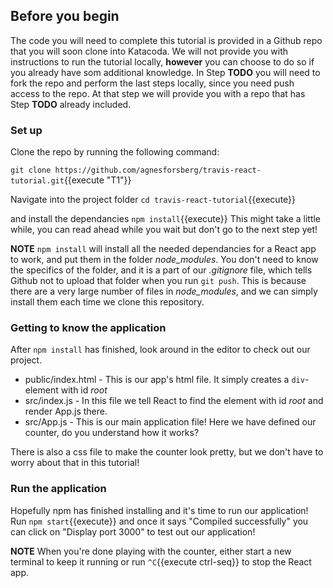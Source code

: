 ## Before you begin

The code you will need to complete this tutorial is provided in a Github repo that you will soon clone into Katacoda. We will not provide you with instructions to run the tutorial locally, **however** you can choose to do so if you already have som additional knowledge. In Step **TODO** you will need to fork the repo and perform the last steps locally, since you need push access to the repo. At that step we will provide you with a repo that has Step **TODO** already included.

### Set up

Clone the repo by running the following command: 

`git clone https://github.com/agnesforsberg/travis-react-tutorial.git`{{execute "T1"}}

Navigate into the project folder `cd travis-react-tutorial`{{execute}}

and install the dependancies `npm install`{{execute}} This might take a little while, you can read ahead while you wait but don't go to the next step yet!


**NOTE** `npm install` will install all the needed dependancies for a React app to work, and put them in the folder *node_modules*. You don't need to know the specifics of the folder, and it is a part of our *.gitignore* file, which tells Github not to upload that folder when you run `git push`. This is because there are a very large number of files in *node_modules*, and we can simply install them each time we clone this repository.

### Getting to know the application
After `npm install` has finished, look around in the editor to check out our project.

- public/index.html - This is our app's html file. It simply creates a `div`-element with id *root*
- src/index.js - In this file we tell React to find the element with id *root* and render App.js there.
- src/App.js - This is our main application file! Here we have defined our counter, do you understand how it works?

There is also a css file to make the counter look pretty, but we don't have to worry about that in this tutorial!

### Run the application
Hopefully npm has finished installing and it's time to run our application!
Run `npm start`{{execute}} and once it says "Compiled successfully" you can click on "Display port 3000" to test out our application!

**NOTE** When you're done playing with the counter, either start a new terminal to keep it running or run `^C`{{execute ctrl-seq}} to stop the React app.